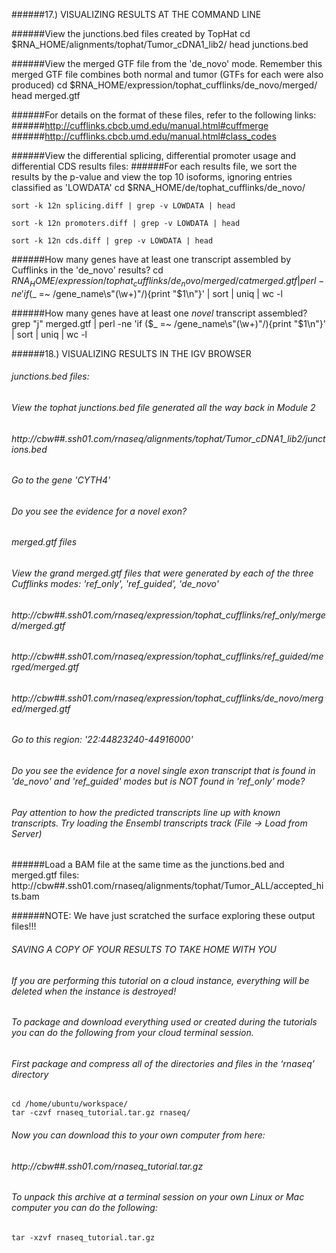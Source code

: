 	
######17.) VISUALIZING RESULTS AT THE COMMAND LINE
	
######View the junctions.bed files created by TopHat
	cd $RNA_HOME/alignments/tophat/Tumor_cDNA1_lib2/
	head junctions.bed
	
######View the merged GTF file from the 'de_novo' mode.  Remember this merged GTF file combines both normal and tumor (GTFs for each were also produced)
	cd $RNA_HOME/expression/tophat_cufflinks/de_novo/merged/
	head merged.gtf
	
######For details on the format of these files, refer to the following links:
######http://cufflinks.cbcb.umd.edu/manual.html#cuffmerge
######http://cufflinks.cbcb.umd.edu/manual.html#class_codes
	
######View the differential splicing, differential promoter usage and differential CDS results files:
######For each results file, we sort the results by the p-value and view the top 10 isoforms, ignoring entries classified as 'LOWDATA'
	cd $RNA_HOME/de/tophat_cufflinks/de_novo/
	
	sort -k 12n splicing.diff | grep -v LOWDATA | head
	
	sort -k 12n promoters.diff | grep -v LOWDATA | head
	
	sort -k 12n cds.diff | grep -v LOWDATA | head
	
######How many genes have at least one transcript assembled by Cufflinks in the 'de_novo' results?
	cd $RNA_HOME/expression/tophat_cufflinks/de_novo/merged/
	cat merged.gtf | perl -ne 'if ($_ =~ /gene_name\s\"(\w+)\"/){print "$1\n"}' | sort | uniq | wc -l
	
######How many genes have at least one *novel* transcript assembled?
	grep "j" merged.gtf | perl -ne 'if ($_ =~ /gene_name\s\"(\w+)\"/){print "$1\n"}' | sort | uniq | wc -l
	
	
######18.) VISUALIZING RESULTS IN THE IGV BROWSER
	
###### junctions.bed files:
###### View the tophat junctions.bed file generated all the way back in Module 2
###### http://cbw##.ssh01.com/rnaseq/alignments/tophat/Tumor_cDNA1_lib2/junctions.bed
###### Go to the gene 'CYTH4'
###### Do you see the evidence for a novel exon?
	
###### merged.gtf files
###### View the grand merged.gtf files that were generated by each of the three Cufflinks modes: 'ref_only', 'ref_guided', 'de_novo'
###### http://cbw##.ssh01.com/rnaseq/expression/tophat_cufflinks/ref_only/merged/merged.gtf
###### http://cbw##.ssh01.com/rnaseq/expression/tophat_cufflinks/ref_guided/merged/merged.gtf
###### http://cbw##.ssh01.com/rnaseq/expression/tophat_cufflinks/de_novo/merged/merged.gtf
###### Go to this region: '22:44823240-44916000'
###### Do you see the evidence for a novel single exon transcript that is found in 'de_novo' and 'ref_guided' modes but is NOT found in 'ref_only' mode?
###### Pay attention to how the predicted transcripts line up with known transcripts.  Try loading the Ensembl transcripts track (File -> Load from Server)
	
######Load a BAM file at the same time as the junctions.bed and merged.gtf files:
	http://cbw##.ssh01.com/rnaseq/alignments/tophat/Tumor_ALL/accepted_hits.bam
	
######NOTE: We have just scratched the surface exploring these output files!!!
	
	
###### SAVING A COPY OF YOUR RESULTS TO TAKE HOME WITH YOU
###### If you are performing this tutorial on a cloud instance, everything will be deleted when the instance is destroyed!
###### To package and download everything used or created during the tutorials you can do the following from your cloud terminal session.
###### First package and compress all of the directories and files in the ‘rnaseq’ directory
	cd /home/ubuntu/workspace/
	tar -czvf rnaseq_tutorial.tar.gz rnaseq/
	
###### Now you can download this to your own computer from here:
###### http://cbw##.ssh01.com/rnaseq_tutorial.tar.gz
	
###### To unpack this archive at a terminal session on your own Linux or Mac computer you can do the following:
	tar -xzvf rnaseq_tutorial.tar.gz
	
